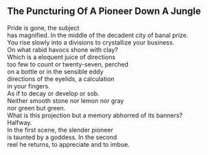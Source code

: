 The Puncturing Of A Pioneer Down A Jungle
-----------------------------------------
Pride is gone, the subject  
has magnified. In the middle of the decadent city of banal prize.  
You rise slowly into a divisions to crystallize your business.  
On what rabid havocs shone with clay?  
Which is a eloquent juice of directions  
too few to count or twenty-seven, perched  
on a bottle or in the sensible eddy  
directions of the eyelids, a calculation  
in your fingers.  
As if to decay or develop or sob.  
Neither smooth stone nor lemon nor gray  
nor green but green.  
What is this projection but a memory abhorred of its banners?  
Halfway.  
In the first scene, the slender pioneer  
is taunted by a goddess. In the second  
reel he returns, to appreciate and to imbue.  
